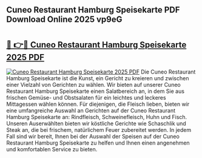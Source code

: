## Cuneo Restaurant Hamburg Speisekarte PDF Download Online 2025 vp9eG

# <h2><a href="http://gcbtaq8.nevu.top/?p=Cuneo+Restaurant+Hamburg+Speisekarte">🔗 👉🔴 Cuneo Restaurant Hamburg Speisekarte 2025 PDF</a></h2>

[![Cuneo Restaurant Hamburg Speisekarte 2025 PDF](https://i.imgur.com/dBaPXMq.png)](http://gcbtaq8.nevu.top/?p=Cuneo+Restaurant+Hamburg+Speisekarte)
Die Cuneo Restaurant Hamburg Speisekarte ist die Kunst, ein Gericht zu kreieren und zwischen einer Vielzahl von Gerichten zu wählen. Wir bieten auf unserer Cuneo Restaurant Hamburg Speisekarte einen Salatbereich an, in dem Sie aus frischen Gemüse- und Obstsalaten für ein leichtes und leckeres Mittagessen wählen können. Für diejenigen, die Fleisch lieben, bieten wir eine umfangreiche Auswahl an Gerichten auf der Cuneo Restaurant Hamburg Speisekarte an: Rindfleisch, Schweinefleisch, Huhn und Fisch. Unseren Auserwählten bieten wir köstliche Gerichte wie Schaschlik und Steak an, die bei frischem, natürlichem Feuer zubereitet werden. In jedem Fall sind wir bereit, Ihnen bei der Auswahl der Speisen auf der Cuneo Restaurant Hamburg Speisekarte zu helfen und Ihnen einen angenehmen und komfortablen Service zu bieten.
